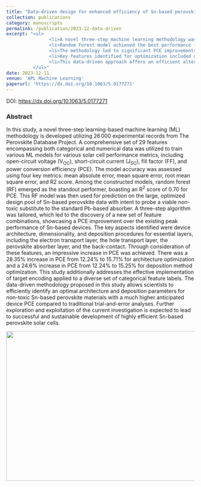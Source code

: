 ```yaml
---
title: "Data-driven design for enhanced efficiency of Sn-based perovskite solar cells using machine learning"
collection: publications
category: manuscripts
permalink: /publication/2023-12-data-driven
excerpt: "<ul>
                <li>A novel three-step machine learning methodology was developed using 26,000 experimental records to predict perovskite solar cell performance.</li>
                <li>Random Forest model achieved the best performance (R<sup>2</sup> score of 0.70 for PCE) and was used to optimize non-toxic Sn-based perovskite devices.</li>
                <li>The methodology led to significant PCE improvements in Sn-based devices, increasing by up to 28.35% through architecture and deposition optimizations.</li>
                <li>Key features identified for optimization included device architecture, dimensionality, and deposition procedures for essential layers.</li>
                <li>This data-driven approach offers an efficient alternative to traditional methods for designing high-efficiency, sustainable Sn-based perovskite solar cells.</li>
          </ul>"
date: 2023-12-11
venue: 'APL Machine Learning'
paperurl: 'https://dx.doi.org/10.1063/5.0177271'
---
```

DOI: https://dx.doi.org/10.1063/5.0177271

### Abstract
In this study, a novel three-step learning-based machine learning (ML) methodology is developed utilizing 26 000 experimental records from The Perovskite Database Project. A comprehensive set of 29 features encompassing both categorical and numerical data was utilized to train various ML models for various solar cell performance metrics, including open-circuit voltage (V<sub>OC</sub>), short-circuit current (J<sub>SC</sub>), fill factor (FF), and power conversion efficiency (PCE). The model accuracy was assessed using four key metrics: mean absolute error, mean square error, root mean square error, and R2 score. Among the constructed models, random forest (RF) emerged as the standout performer, boasting an R<sup>2</sup> score of 0.70 for PCE. This RF model was then used for prediction on the large, optimized design pool of Sn-based perovskite data with intent to probe a viable non-toxic substitute to the standard Pb-based absorber. A three-step algorithm was tailored, which led to the discovery of a new set of feature combinations, showcasing a PCE improvement over the existing peak performance of Sn-based devices. The key aspects identified were device architecture, dimensionality, and deposition procedures for essential layers, including the electron transport layer, the hole transport layer, the perovskite absorber layer, and the back-contact. Through consideration of these features, an impressive increase in PCE was achieved. There was a 28.35% increase in PCE from 12.24% to 15.71% for architecture optimization and a 24.6% increase in PCE from 12.24% to 15.25% for deposition method optimization. This study additionally addresses the effective implementation of target encoding applied to a diverse set of categorical feature labels. The data-driven methodology proposed in this study allows scientists to efficiently identify an optimal architecture and deposition parameters for non-toxic Sn-based perovskite materials with a much higher anticipated device PCE compared to traditional trial-and-error analyses. Further exploration and exploitation of the current investigation is expected to lead to successful and sustainable development of highly efficient Sn-based perovskite solar cells.
  
<img src="/images/graphical-abstracts/data-driven-2023-12.png" width="600px" height="400px">
